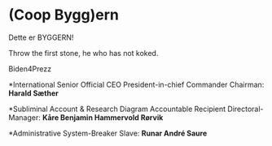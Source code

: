 # (Coop Bygg)ern
Dette er BYGGERN!

Throw the first stone, he who has not koked.

Biden4Prezz

*International Senior Official CEO President-in-chief Commander Chairman: **Harald Sæther**

*Subliminal Account & Research Diagram Accountable Recipient Directoral-Manager: **Kåre Benjamin Hammervold Rørvik**

*Administrative System-Breaker Slave: **Runar André Saure**
